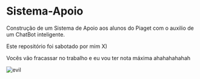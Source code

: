 # Sistema-Apoio
Construção de um Sistema de Apoio aos alunos do Piaget com o auxilio de um ChatBot  inteligente.

Este repositório foi sabotado por mim X)

Vocês vão fracassar no trabalho e eu vou ter nota máxima ahahahahahah

![evil](https://github.com/antonuolink/Sistema-Apoio/assets/108989500/7ce97b76-61ab-4621-897c-61d7dc14ab1b)
